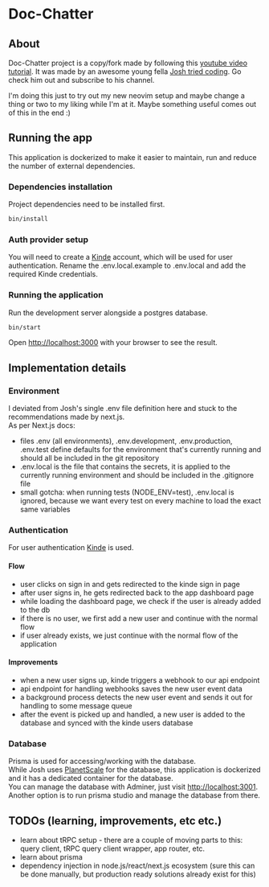 # Doc-Chatter

## About

Doc-Chatter project is a copy/fork made by following this [youtube video tutorial](https://youtu.be/ucX2zXAZ1I0). It was made by an awesome young fella [Josh tried coding](https://www.youtube.com/@joshtriedcoding). Go check him out and subscribe to his channel.

I'm doing this just to try out my new neovim setup and maybe change a thing or two to my liking while I'm at it. Maybe something useful comes out of this in the end :)

## Running the app

This application is dockerized to make it easier to maintain, run and reduce the number of external dependencies.

### Dependencies installation

Project dependencies need to be installed first.

```bash
bin/install
```

### Auth provider setup

You will need to create a [Kinde](https://kinde.com) account, which will be used for user authentication. Rename the .env.local.example to .env.local and add the required Kinde credentials.

### Running the application

Run the development server alongside a postgres database.

```bash
bin/start
```

Open [http://localhost:3000](http://localhost:3000) with your browser to see the result.

## Implementation details

### Environment

I deviated from Josh's single .env file definition here and stuck to the recommendations made by next.js.\
As per Next.js docs:

- files .env (all environments), .env.development, .env.production, .env.test define defaults for the environment that's currently running and should all be included in the git repository
- .env.local is the file that contains the secrets, it is applied to the currently running environment and should be included in the .gitignore file
- small gotcha: when running tests (NODE_ENV=test), .env.local is ignored, because we want every test on every machine to load the exact same variables

### Authentication

For user authentication [Kinde](https://kinde.com) is used.

#### Flow

- user clicks on sign in and gets redirected to the kinde sign in page
- after user signs in, he gets redirected back to the app dashboard page
- while loading the dashboard page, we check if the user is already added to the db
- if there is no user, we first add a new user and continue with the normal flow
- if user already exists, we just continue with the normal flow of the application

#### Improvements

- when a new user signs up, kinde triggers a webhook to our api endpoint
- api endpoint for handling webhooks saves the new user event data
- a background process detects the new user event and sends it out for handling to some message queue
- after the event is picked up and handled, a new user is added to the database and synced with the kinde users database

### Database

Prisma is used for accessing/working with the database.\
While Josh uses [PlanetScale](https://app.planetscale.com) for the database, this application is dockerized and it has a dedicated container for the database.\
You can manage the database with Adminer, just visit [http://localhost:3001](http://localhost:3001). Another option is to run prisma studio and manage the database from there.

## TODOs (learning, improvements, etc etc.)

- learn about tRPC setup - there are a couple of moving parts to this: query client, tRPC query client wrapper, app router, etc.
- learn about prisma
- dependency injection in node.js/react/next.js ecosystem (sure this can be done manually, but production ready solutions already exist for this)
